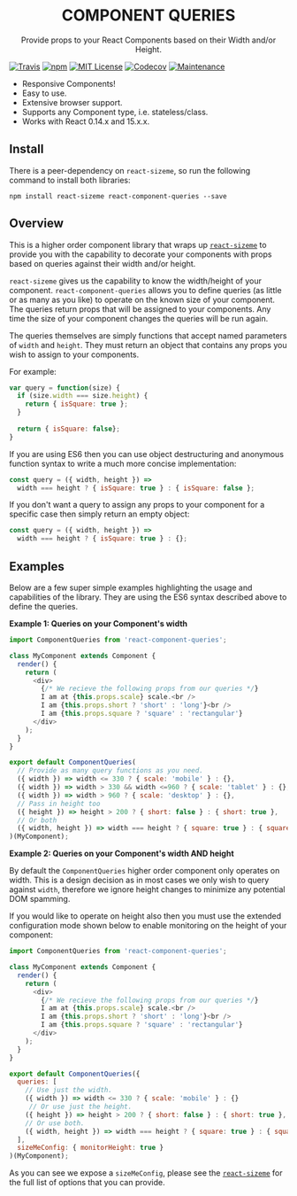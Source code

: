 <p align='center'>
  <h1 align='center'>COMPONENT QUERIES</h1>
  <p align='center'>Provide props to your React Components based on their Width and/or Height.</p>
</p>

[![Travis](https://img.shields.io/travis/ctrlplusb/react-component-queries.svg?style=flat-square)](https://travis-ci.org/ctrlplusb/react-component-queries)
[![npm](https://img.shields.io/npm/v/react-component-queries.svg?style=flat-square)](http://npm.im/react-component-queries)
[![MIT License](https://img.shields.io/npm/l/react-component-queries.svg?style=flat-square)](http://opensource.org/licenses/MIT)
[![Codecov](https://img.shields.io/codecov/c/github/ctrlplusb/react-component-queries.svg?style=flat-square)](https://codecov.io/github/ctrlplusb/react-component-queries)
[![Maintenance](https://img.shields.io/maintenance/yes/2016.svg?style=flat-square)]()

* Responsive Components!
* Easy to use.
* Extensive browser support.
* Supports any Component type, i.e. stateless/class.
* Works with React 0.14.x and 15.x.x.

## Install

There is a peer-dependency on `react-sizeme`, so run the following command to install both libraries:

```
npm install react-sizeme react-component-queries --save
```

## Overview

This is a higher order component library that wraps up [`react-sizeme`](https://github.com/ctrlplusb/react-sizeme) to provide you with the capability to decorate your components with props based on queries against their width and/or height.

`react-sizeme` gives us the capability to know the width/height of your component.  `react-component-queries` allows you to define queries (as little or as many as you like) to operate on the known size of your component.  The queries return props that will be assigned to your components.  Any time the size of your component changes the queries will be run again.

The queries themselves are simply functions that accept named parameters of `width` and `height`. They must return an object that contains any props you wish to assign to your components.

For example:

```javascript
var query = function(size) {
  if (size.width === size.height) {
    return { isSquare: true };
  }
  
  return { isSquare: false};
}
```

If you are using ES6 then you can use object destructuring and anonymous function syntax to write a much more concise implementation:

```javascript
const query = ({ width, height }) => 
  width === height ? { isSquare: true } : { isSquare: false };
``` 

If you don't want a query to assign any props to your component for a specific case then simply return an empty object:

```javascript
const query = ({ width, height }) =>
  width === height ? { isSquare: true } : {};
```

## Examples 

Below are a few super simple examples highlighting the usage and capabilities of the library. They are using the ES6 syntax described above to define the queries.

__Example 1: Queries on your Component's width__

```javascript
import ComponentQueries from 'react-component-queries';

class MyComponent extends Component {
  render() {
    return (
      <div>
        {/* We recieve the following props from our queries */}
        I am at {this.props.scale} scale.<br />
        I am {this.props.short ? 'short' : 'long'}<br />
        I am {this.props.square ? 'square' : 'rectangular'}
      </div>
    );
  }
}

export default ComponentQueries(
  // Provide as many query functions as you need.
  ({ width }) => width <= 330 ? { scale: 'mobile' } : {},
  ({ width }) => width > 330 && width <=960 ? { scale: 'tablet' } : {},
  ({ width }) => width > 960 ? { scale: 'desktop' } : {},
  // Pass in height too
  ({ height }) => height > 200 ? { short: false } : { short: true },
  // Or both
  ({ width, height }) => width === height ? { square: true } : { square: false },
)(MyComponent);
```

__Example 2: Queries on your Component's width AND height__

By default the `ComponentQueries` higher order component only operates on width. This is a design decision as in most cases we only wish to query against `width`, therefore we ignore height changes to minimize any potential DOM spamming.

If you would like to operate on height also then you must use the extended configuration mode shown below to enable monitoring on the height of your component:

```javascript
import ComponentQueries from 'react-component-queries';

class MyComponent extends Component {
  render() {
    return (
      <div>
        {/* We recieve the following props from our queries */}
        I am at {this.props.scale} scale.<br />
        I am {this.props.short ? 'short' : 'long'}<br />
        I am {this.props.square ? 'square' : 'rectangular'}
      </div>
    );
  }
}

export default ComponentQueries({
  queries: [
    // Use just the width.
    ({ width }) => width <= 330 ? { scale: 'mobile' } : {}
     // Or use just the height.
    ({ height }) => height > 200 ? { short: false } : { short: true },
    // Or use both.
    ({ width, height }) => width === height ? { square: true } : { square: false },
  ],
  sizeMeConfig: { monitorHeight: true }
)(MyComponent);
```

As you can see we expose a `sizeMeConfig`, please see the [`react-sizeme`](https://github.com/ctrlplusb/react-sizeme) for the full list of options that you can provide.